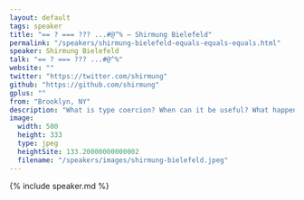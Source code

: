 ```yaml
---
layout: default
tags: speaker
title: "== ? === ??? ...#@^% – Shirmung Bielefeld"
permalink: "/speakers/shirmung-bielefeld-equals-equals-equals.html"
speaker: Shirmung Bielefeld
talk: "== ? === ??? ...#@^%"
website: ""
twitter: "https://twitter.com/shirmung"
github: "https://github.com/shirmung"
gplus: ""
from: "Brooklyn, NY"
description: "What is type coercion? When can it be useful? What happens when we choose to use == over ===? \n\nJavaScript is a polarizing language, said to be full of \"good parts\" and \"bad parts\". JavaScript's type coercion is often bemoaned—one of the common \"gotchas\" for newcomers to the language. In this talk, we'll unravel the complexity of type coercion and define a set of simple rules to make our lives easier. No more #@^%'s."
image:
  width: 500
  height: 333
  type: jpeg
  heightSite: 133.20000000000002
  filename: "/speakers/images/shirmung-bielefeld.jpeg"
---
```


{% include speaker.md %}
